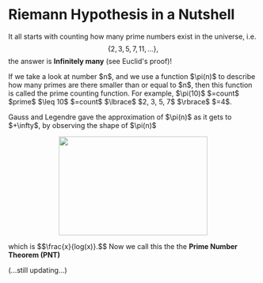 # Riemann Hypothesis in a Nutshell

It all starts with counting how many prime numbers exist in the universe, i.e. $$\lbrace 2, 3, 5, 7, 11, ... \rbrace,$$
the answer is <strong>Infinitely many</strong> (see Euclid's proof)!
<p/>
If we take a look at number $n$, and we use a function $\pi(n)$ to describe how many primes are there smaller than or equal to $n$, then this function is called the prime counting function. For example, $\pi(10)$ $=count$ $prime$ $\leq 10$ $=count$ $\lbrace$ $2, 3, 5, 7$ $\rbrace$ $=4$.
<p/>
Gauss and Legendre gave the approximation of $\pi(n)$ as it gets to $+\infty$, by observing the shape of $\pi(n)$
<p align="center"><img src= "https://user-images.githubusercontent.com/66701331/183233057-6b6567a0-a1e0-453f-8f72-70c222a81358.png" width="300" height="200"> <p/>
which is $$\frac{x}{log(x)}.$$
Now we call this the 
the <strong>Prime Number Theorem (PNT)</strong>
<br/>

(...still updating...)

